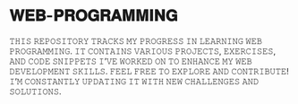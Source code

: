 # 𝐖𝐄𝐁-𝐏𝐑𝐎𝐆𝐑𝐀𝐌𝐌𝐈𝐍𝐆
𝚃𝙷𝙸𝚂 𝚁𝙴𝙿𝙾𝚂𝙸𝚃𝙾𝚁𝚈 𝚃𝚁𝙰𝙲𝙺𝚂 𝙼𝚈 𝙿𝚁𝙾𝙶𝚁𝙴𝚂𝚂 𝙸𝙽 𝙻𝙴𝙰𝚁𝙽𝙸𝙽𝙶 𝚆𝙴𝙱 𝙿𝚁𝙾𝙶𝚁𝙰𝙼𝙼𝙸𝙽𝙶. 𝙸𝚃 𝙲𝙾𝙽𝚃𝙰𝙸𝙽𝚂 𝚅𝙰𝚁𝙸𝙾𝚄𝚂 𝙿𝚁𝙾𝙹𝙴𝙲𝚃𝚂, 𝙴𝚇𝙴𝚁𝙲𝙸𝚂𝙴𝚂, 𝙰𝙽𝙳 𝙲𝙾𝙳𝙴 𝚂𝙽𝙸𝙿𝙿𝙴𝚃𝚂 𝙸’𝚅𝙴 𝚆𝙾𝚁𝙺𝙴𝙳 𝙾𝙽 𝚃𝙾 𝙴𝙽𝙷𝙰𝙽𝙲𝙴 𝙼𝚈 𝚆𝙴𝙱 𝙳𝙴𝚅𝙴𝙻𝙾𝙿𝙼𝙴𝙽𝚃 𝚂𝙺𝙸𝙻𝙻𝚂. 
𝙵𝙴𝙴𝙻 𝙵𝚁𝙴𝙴 𝚃𝙾 𝙴𝚇𝙿𝙻𝙾𝚁𝙴 𝙰𝙽𝙳 𝙲𝙾𝙽𝚃𝚁𝙸𝙱𝚄𝚃𝙴! 𝙸’𝙼 𝙲𝙾𝙽𝚂𝚃𝙰𝙽𝚃𝙻𝚈 𝚄𝙿𝙳𝙰𝚃𝙸𝙽𝙶 𝙸𝚃 𝚆𝙸𝚃𝙷 𝙽𝙴𝚆 𝙲𝙷𝙰𝙻𝙻𝙴𝙽𝙶𝙴𝚂 𝙰𝙽𝙳 𝚂𝙾𝙻𝚄𝚃𝙸𝙾𝙽𝚂.
